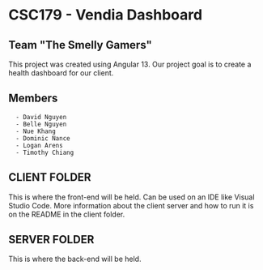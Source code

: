 # CSC179 - Vendia Dashboard
## Team "The Smelly Gamers"

This project was created using Angular 13. Our project goal is to create a health dashboard for our client.

## Members
      - David Nguyen
      - Belle Nguyen
      - Nue Khang
      - Dominic Nance
      - Logan Arens
      - Timothy Chiang

## CLIENT FOLDER
This is where the front-end will be held. Can be used on an IDE like Visual Studio Code. More information about the client server and how to run it is on the README in the client folder.

## SERVER FOLDER
This is where the back-end will be held.

